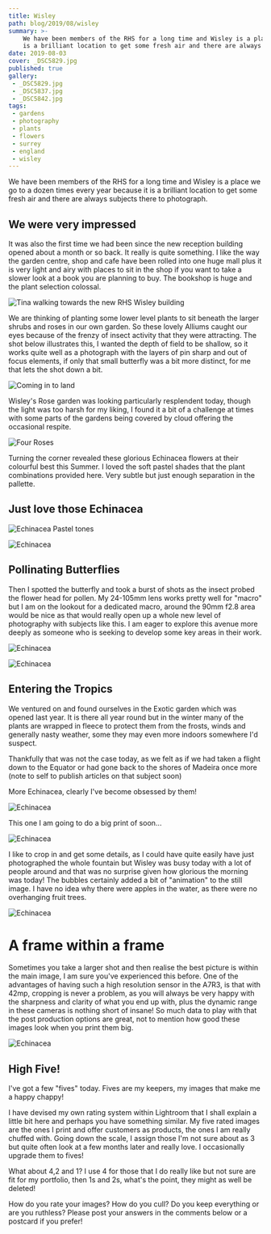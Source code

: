 ```yaml
---
title: Wisley
path: blog/2019/08/wisley
summary: >-
    We have been members of the RHS for a long time and Wisley is a place we go to a dozen times every year because it
    is a brilliant location to get some fresh air and there are always subjects there to photograph.
date: 2019-08-03
cover: _DSC5829.jpg
published: true
gallery: 
 - _DSC5829.jpg
 - _DSC5837.jpg
 - _DSC5842.jpg
tags:
 - gardens
 - photography
 - plants
 - flowers
 - surrey
 - england
 - wisley
---
```

We have been members of the RHS for a long time and Wisley is a place we go to a dozen times every year because it is a brilliant location to get some fresh air and there are always subjects there to photograph.

## We were very impressed 
It was also the first time we had been since the new reception building opened about a month or so back. It really is quite something. I like the way the garden centre, shop and cafe have been rolled into one huge mall plus it is very light and airy with places to sit in the shop if you want to take a slower look at a book you are planning to buy. The bookshop is huge and the plant selection colossal.

![Tina walking towards the new RHS Wisley building](./images/IMG_1215.jpg)

We are thinking of planting some lower level plants to sit beneath the larger shrubs and roses in our own garden. So these lovely Alliums caught our eyes because of the frenzy of insect activity that they were attracting. The shot below illustrates this, I wanted the depth of field to be shallow, so it works quite well as a photograph with the layers of pin sharp and out of focus elements, if only that small butterfly was a bit more distinct, for me that lets the shot down a bit.

![Coming in to land](./images/_DSC5829.jpg)

Wisley's Rose garden was looking particularly resplendent today, though the light was too harsh for my liking, I found it a bit of a challenge at times with some parts of the gardens being covered by cloud offering the occasional respite.

![Four Roses](./images/_DSC5837.jpg)

Turning the corner revealed these glorious Echinacea flowers at their colourful best this Summer. I loved the soft pastel shades that the plant combinations provided here. Very subtle but just enough separation in the pallette.

## Just love those Echinacea
![Echinacea Pastel tones](./images/_DSC5842.jpg)

![Echinacea](./images/_DSC5841.jpg)

## Pollinating Butterflies
Then I spotted the butterfly and took a burst of shots as the insect probed the flower head for pollen. My 24-105mm lens works pretty well for "macro" but I am on the lookout for a dedicated macro, around the 90mm f2.8 area would be nice as that would really open up a whole new level of photography with subjects like this. I am eager to explore this avenue more deeply as someone who is seeking to develop some key areas in their work.

![Echinacea](./images/_DSC5843.jpg)

![Echinacea](./images/_DSC5862.jpg)

## Entering the Tropics
We ventured on and found ourselves in the Exotic garden which was opened last year. It is there all year round but in the winter many of the plants are wrapped in fleece to protect them from the frosts, winds and generally nasty weather, some they may even more indoors somewhere I'd suspect.

Thankfully that was not the case today, as we felt as if we had taken a flight down to the Equator or had gone back to the shores of Madeira once more (note to self to publish articles on that subject soon)

More Echinacea, clearly I've become obsessed by them!

![Echinacea](./images/_DSC5872.jpg)

This one I am going to do a big print of soon...

![Echinacea](./images/_DSC5875.jpg)

I like to crop in and get some details, as I could have quite easily have just photographed the whole fountain but Wisley was busy today with a lot of people around and that was no surprise given how glorious the morning was today! The bubbles certainly added a bit of "animation" to the still image. I have no idea why there were apples in the water, as there were no overhanging fruit trees.

![Echinacea](./images/_DSC5877.jpg)

# A frame within a frame
Sometimes you take a larger shot and then realise the best picture is within the main image, I am sure you've experienced this before. One of the advantages of having such a high resolution sensor in the A7R3, is that with 42mp, cropping is never a problem, as you will always be very happy with the sharpness and clarity of what you end up with, plus the dynamic range in these cameras is nothing short of insane! So much data to play with that the post production options are great, not to mention how good these images look when you print them big.



![Echinacea](./images/_DSC5878.jpg)

## High Five!
I've got a few "fives" today. Fives are my keepers, my images that make me a happy chappy!

I have devised my own rating system within Lightroom that I shall explain a little bit here and perhaps you have something similar. My five rated images are the ones I print and offer customers as products, the ones I am really chuffed with. Going down the scale, I assign those I'm not sure about as 3 but quite often look at a few months later and really love. I occasionally upgrade them to fives!

What about 4,2 and 1? I use 4 for those that I do really like but not sure are fit for my portfolio, then 1s and 2s, what's the point, they might as well be deleted!

How do you rate your images? How do you cull? Do you keep everything or are you ruthless? Please post your answers in the comments below or a postcard if you prefer!